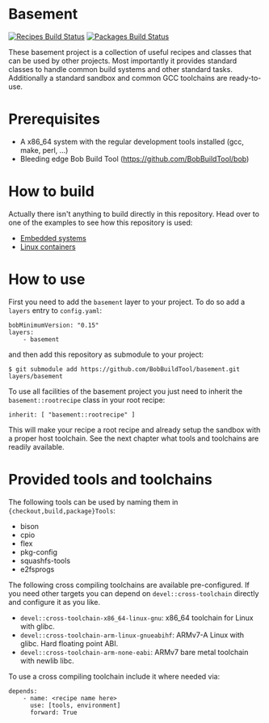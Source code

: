 # Basement

[![Recipes Build Status](https://ci.bobbuildtool.dev/jenkins/buildStatus/icon?job=basement-integration&subject=Recipes)](https://ci.bobbuildtool.dev/jenkins/view/basement/job/basement-integration/)
[![Packages Build Status](https://ci.bobbuildtool.dev/jenkins/buildStatus/icon?job=basement-buildall&subject=Packages)](https://ci.bobbuildtool.dev/jenkins/view/basement/)

These basement project is a collection of useful recipes and classes that can be
used by other projects. Most importantly it provides standard classes
to handle common build systems and other standard tasks. Additionally a
standard sandbox and common GCC toolchains are ready-to-use.

# Prerequisites

* A x86_64 system with the regular development tools installed (gcc, make,
  perl, ...)
* Bleeding edge Bob Build Tool (https://github.com/BobBuildTool/bob)

# How to build

Actually there isn't anything to build directly in this repository. Head over
to one of the examples to see how this repository is used:

 * [Embedded systems](https://github.com/BobBuildTool/bob-example-embedded)
 * [Linux containers](https://github.com/BobBuildTool/bob-example-containers)

# How to use

First you need to add the `basement` layer to your project. To do so add a
`layers` entry to `config.yaml`:

    bobMinimumVersion: "0.15"
    layers:
        - basement

and then add this repository as submodule to your project:

    $ git submodule add https://github.com/BobBuildTool/basement.git layers/basement

To use all facilities of the basement project you just need to inherit the `basement::rootrecipe`
class in your root recipe:

    inherit: [ "basement::rootrecipe" ]

This will make your recipe a root recipe and already setup the sandbox with a
proper host toolchain. See the next chapter what tools and toolchains are readily
available.

# Provided tools and toolchains

The following tools can be used by naming them in `{checkout,build,package}Tools`:

* bison
* cpio
* flex
* pkg-config
* squashfs-tools
* e2fsprogs

The following cross compiling toolchains are available pre-configured. If you need
other targets you can depend on `devel::cross-toolchain` directly and configure it
as you like.

* `devel::cross-toolchain-x86_64-linux-gnu`: x86_64 toolchain for Linux with glibc.
* `devel::cross-toolchain-arm-linux-gnueabihf`: ARMv7-A Linux with glibc. Hard
  floating point ABI.
* `devel::cross-toolchain-arm-none-eabi`: ARMv7 bare metal toolchain with
  newlib libc.

To use a cross compiling toolchain include it where needed via:

    depends:
        - name: <recipe name here>
          use: [tools, environment]
          forward: True

